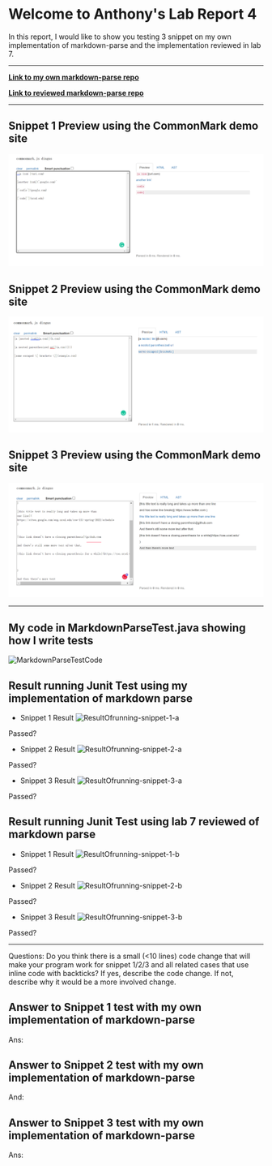 # Welcome to Anthony's Lab Report 4

In this report, I would like to show you testing 3 snippet on my own implementation of markdown-parse and the implementation reviewed in lab 7.

---

[**Link to my own markdown-parse repo**](https://github.com/Ayditore/markdown-parser)  

[**Link to reviewed markdown-parse repo**](https://github.com/Ayditore/markdown-parser)  

---

## Snippet 1 Preview using the CommonMark demo site  
![snippet-1-preview](Snippet-1-preview.png)

## Snippet 2 Preview using the CommonMark demo site  
![snippet-2-preview](Snippet-2-preview.png)

## Snippet 3 Preview using the CommonMark demo site  
![snippet-3-preview](Snippet-3-preview.png)

---
## My code in MarkdownParseTest.java showing how I write tests

![MarkdownParseTestCode]()

## Result running Junit Test using my implementation of markdown parse

* Snippet 1 Result
![ResultOfrunning-snippet-1-a]()

Passed? 

* Snippet 2 Result
![ResultOfrunning-snippet-2-a]()

Passed? 

* Snippet 3 Result
![ResultOfrunning-snippet-3-a]()

Passed? 

## Result running Junit Test using lab 7 reviewed of markdown parse

* Snippet 1 Result
![ResultOfrunning-snippet-1-b]()

Passed? 

* Snippet 2 Result
![ResultOfrunning-snippet-2-b]()

Passed? 

* Snippet 3 Result
![ResultOfrunning-snippet-3-b]()

Passed? 

---

Questions: Do you think there is a small (<10 lines) code change that will make your program work for snippet 1/2/3 and all related cases that use inline code with backticks? If yes, describe the code change. If not, describe why it would be a more involved change.

## Answer to Snippet 1 test with my own implementation of markdown-parse  
Ans:

## Answer to Snippet 2 test with my own implementation of markdown-parse  
And:

## Answer to Snippet 3 test with my own implementation of markdown-parse  
Ans:
